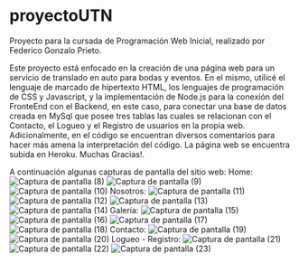 # proyectoUTN
Proyecto para la cursada de Programación Web Inicial, realizado por Federico Gonzalo Prieto.

Este proyecto está enfocado en la creación de una página web para un servicio de translado en auto para bodas y eventos.
En el mismo, utilicé el lenguaje de marcado de hipertexto HTML, los lenguajes de programación de CSS y Javascript, y la implementación de Node.js para la conexión del FronteEnd con el Backend, en este caso, para conectar una base de datos creada en MySql que posee tres tablas las cuales se relacionan con el Contacto, el Logueo y el Registro de usuarios en la propia web.
Adicionalmente, en el código se encuentran diversos comentarios para hacer más amena la interpretación del código.
La página web se encuentra subida en Heroku.
Muchas Gracias!.

A continuación algunas capturas de pantalla del sitio web:
Home:
![Captura de pantalla (8)](https://user-images.githubusercontent.com/82186644/125468725-be7315ab-c728-4794-82cf-bd9e5be3b9c9.png)
![Captura de pantalla (9)](https://user-images.githubusercontent.com/82186644/125468732-3e37364f-4c69-44f2-875d-4d757410d046.png)
![Captura de pantalla (10)](https://user-images.githubusercontent.com/82186644/125468744-97bfd794-b5d9-4acb-b49b-0acbf0a5b5cb.png)
Nosotros:
![Captura de pantalla (11)](https://user-images.githubusercontent.com/82186644/125468823-707b5849-da97-4e78-aac5-a7eb5e094467.png)
![Captura de pantalla (12)](https://user-images.githubusercontent.com/82186644/125468839-acddf757-b20d-4622-ba18-56398f1df639.png)
![Captura de pantalla (13)](https://user-images.githubusercontent.com/82186644/125468854-d42232fe-3217-4259-859e-cac506c18609.png)
![Captura de pantalla (14)](https://user-images.githubusercontent.com/82186644/125468872-810be86d-e4be-401c-9baa-9e1b915f5603.png)
Galería:
![Captura de pantalla (15)](https://user-images.githubusercontent.com/82186644/125468931-356ae2e4-33b2-434b-8135-b4974c395a12.png)
![Captura de pantalla (16)](https://user-images.githubusercontent.com/82186644/125468942-e4774d37-8594-4ee0-8c06-d54e18061686.png)
![Captura de pantalla (17)](https://user-images.githubusercontent.com/82186644/125468957-998f6811-9845-499d-a268-220a8fcfd7c5.png)
![Captura de pantalla (18)](https://user-images.githubusercontent.com/82186644/125468966-d1652bff-3c1d-4da5-b23f-ee999a6347e7.png)
Contacto:
![Captura de pantalla (19)](https://user-images.githubusercontent.com/82186644/125468995-a8b832ad-df4b-4cef-862f-a334abcbbf2c.png)
![Captura de pantalla (20)](https://user-images.githubusercontent.com/82186644/125469001-610dddd1-9e32-4fb0-ab82-8104d4f90cff.png)
Logueo - Registro:
![Captura de pantalla (21)](https://user-images.githubusercontent.com/82186644/125469058-d4dd2d4f-3402-44b1-9492-6698327481a4.png)
![Captura de pantalla (22)](https://user-images.githubusercontent.com/82186644/125469068-f8f419a8-d446-4e28-8b58-700ad9399fcb.png)
![Captura de pantalla (23)](https://user-images.githubusercontent.com/82186644/125469079-34e0e199-3d16-48ab-9e1a-8c78067d733b.png)

